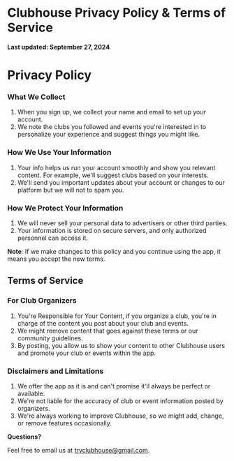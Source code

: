 # Clubhouse Privacy Policy & Terms of Service

**Last updated: September 27, 2024**

# Privacy Policy

### What We Collect
1. When you sign up, we collect your name and email to set up your account.
2. We note the clubs you followed and events you're interested in to personalize your experience and suggest things you might like.

### How We Use Your Information
1. Your info helps us run your account smoothly and show you relevant content. For example, we'll suggest clubs based on your interests.
2. We'll send you important updates about your account or changes to our platform but we will not to spam you.

### How We Protect Your Information
1. We will never sell your personal data to advertisers or other third parties.
2. Your information is stored on secure servers, and only authorized personnel can access it.

**Note**: If we make changes to this policy and you continue using the app, it means you accept the new terms.

## Terms of Service

### For Club Organizers

1. You're Responsible for Your Content, if you organize a club, you're in charge of the content you post about your club and events.
2. We might remove content that goes against these terms or our community guidelines.
3. By posting, you allow us to show your content to other Clubhouse users and promote your club or events within the app.

### Disclaimers and Limitations

1. We offer the app as it is and can't promise it'll always be perfect or available.
2. We're not liable for the accuracy of club or event information posted by organizers.
3. We're always working to improve Clubhouse, so we might add, change, or remove features occasionally.

**Questions?**

Feel free to email us at [tryclubhouse@gmail.com](mailto:tryclubhouse@gmail.com).

